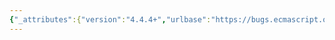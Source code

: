 ```yaml
---
{"_attributes":{"version":"4.4.4+","urlbase":"https://bugs.ecmascript.org/","maintainer":"dherman@mozilla.com"},"bug":{"bug_id":2438,"creation_ts":"2014-01-27 06:21:00 -0800","short_desc":"7.3.10 Invoke: Switch steps 6 and 7 for consistency","delta_ts":"2014-06-16 14:29:48 -0700","product":"Draft for 6th Edition","component":"editorial issue","version":"Rev 22: January 20, 2014 Draft","rep_platform":"All","op_sys":"All","bug_status":"RESOLVED","resolution":"FIXED","priority":"Normal","bug_severity":"enhancement","everconfirmed":true,"reporter":{"uid":"andrebargull","name":"André Bargull"},"assigned_to":{"uid":"allen","name":"Allen Wirfs-Brock"},"long_desc":[{"commentid":7007,"comment_count":0,"who":{"uid":"andrebargull","name":"André Bargull"},"bug_when":"2014-01-27 06:21:12 -0800","thetext":"7.3.10  Invoke(O,P, [args]):\n\nSteps 6 and 7 should possibly switched to maintain the normal order for abrupt completion checks."},{"commentid":8415,"comment_count":1,"who":{"uid":"allen","name":"Allen Wirfs-Brock"},"bug_when":"2014-05-14 11:35:02 -0700","thetext":"fixed in rev25 editor's draft"},{"commentid":8973,"comment_count":2,"who":{"uid":"allen","name":"Allen Wirfs-Brock"},"bug_when":"2014-06-16 14:29:48 -0700","thetext":"fixed in rev25"}]}}
---
```

